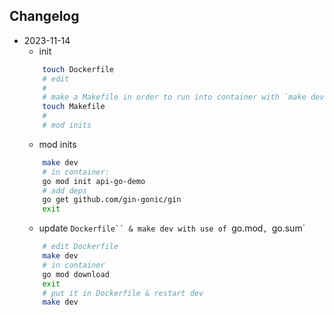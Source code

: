 ## Changelog

- 2023-11-14
    - init
    ```bash
        touch Dockerfile
        # edit
        #
        # make a Makefile in order to run into container with `make dev`
        touch Makefile
        #
        # mod inits
    ```
    - mod inits
    ```bash
        make dev
        # in container:
        go mod init api-go-demo
        # add deps
        go get github.com/gin-gonic/gin
        exit
    ```
    - update `Dockerfile`` & make dev with use of `go.mod`, `go.sum`
    ```bash
        # edit Dockerfile
        make dev
        # in container
        go mod download
        exit
        # put it in Dockerfile & restart dev
        make dev
    ```